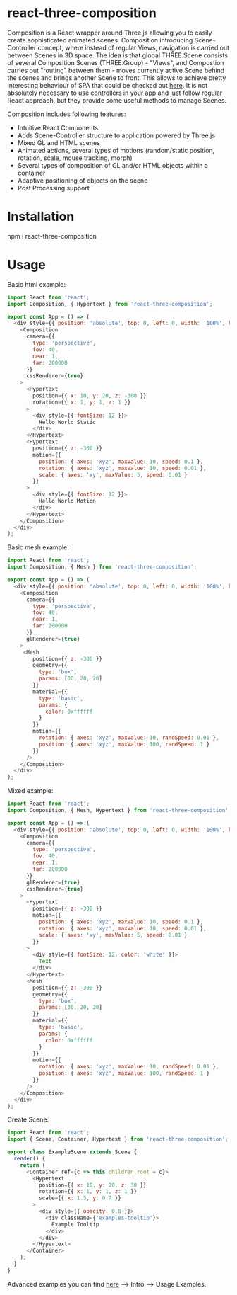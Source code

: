 # react-three-composition
Composition is a React wrapper around Three.js allowing you to easily create sophisticated animated scenes.
Composition introducing Scene-Controller concept, where instead of regular Views, navigation is carried out between Scenes in 3D space.
The idea is that global THREE.Scene consists of several Composition Scenes (THREE.Group) - "Views", and Compostion carries out "routing" between them -
moves currently active Scene behind the scenes and brings another Scene to front.
This allows to achieve pretty interesting behaviour of SPA that could be checked out <a href="http://skomorox.herokuapp.com">here</a>.
It is not absolutely necessary to use controllers in your app and just follow regular React approach, but they provide some useful methods to manage Scenes.

Composition includes following features:
- Intuitive React Components
- Adds Scene-Controller structure to application powered by Three.js
- Mixed GL and HTML scenes
- Animated actions, several types of motions (random/static position, rotation, scale, mouse tracking, morph)
- Several types of composition of GL and/or HTML objects within a container
- Adaptive positioning of objects on the scene
- Post Processing support

# Installation
npm i react-three-composition

# Usage

Basic html example:
```javascript
import React from 'react';
import Composition, { Hypertext } from 'react-three-composition';

export const App = () => (
  <div style={{ position: 'absolute', top: 0, left: 0, width: '100%', height: '100%' }}>
    <Composition
      camera={{
        type: 'perspective',
        fov: 40,
        near: 1,
        far: 200000
      }}
      cssRenderer={true}
    >
      <Hypertext
        position={{ x: 10, y: 20, z: -300 }}
        rotation={{ x: 1, y: 1, z: 1 }}
      >
        <div style={{ fontSize: 12 }}>
          Hello World Static
        </div>
      </Hypertext>
      <Hypertext
        position={{ z: -300 }}
        motion={{
          position: { axes: 'xyz', maxValue: 10, speed: 0.1 },
          rotation: { axes: 'xyz', maxValue: 10, speed: 0.01 },
          scale: { axes: 'xy', maxValue: 5, speed: 0.01 }
        }}
      >
        <div style={{ fontSize: 12 }}>
          Hello World Motion
        </div>
      </Hypertext>
    </Composition>
  </div>
);
```

Basic mesh example:
```javascript
import React from 'react';
import Composition, { Mesh } from 'react-three-composition';

export const App = () => (
  <div style={{ position: 'absolute', top: 0, left: 0, width: '100%', height: '100%' }}>
    <Composition
      camera={{
        type: 'perspective',
        fov: 40,
        near: 1,
        far: 200000
      }}
      glRenderer={true}
    >
     <Mesh
        position={{ z: -300 }}
        geometry={{
          type: 'box',
          params: [30, 20, 20]
        }}
        material={{
          type: 'basic',
          params: {
            color: 0xffffff
          }
        }}
        motion={{
          rotation: { axes: 'xyz', maxValue: 10, randSpeed: 0.01 },
          position: { axes: 'xyz', maxValue: 100, randSpeed: 1 }
        }}
      />
    </Composition>
  </div>
);
```

Mixed example:
```javascript
import React from 'react';
import Composition, { Mesh, Hypertext } from 'react-three-composition';

export const App = () => (
  <div style={{ position: 'absolute', top: 0, left: 0, width: '100%', height: '100%' }}>
    <Composition
      camera={{
        type: 'perspective',
        fov: 40,
        near: 1,
        far: 200000
      }}
      glRenderer={true}
      cssRenderer={true}
    >
      <Hypertext
        position={{ z: -300 }}
        motion={{
          position: { axes: 'xyz', maxValue: 10, speed: 0.1 },
          rotation: { axes: 'xyz', maxValue: 10, speed: 0.01 },
          scale: { axes: 'xy', maxValue: 5, speed: 0.01 }
        }}
      >
        <div style={{ fontSize: 12, color: 'white' }}>
          Text
        </div>
      </Hypertext>
      <Mesh
        position={{ z: -300 }}
        geometry={{
          type: 'box',
          params: [30, 20, 20]
        }}
        material={{
          type: 'basic',
          params: {
            color: 0xffffff
          }
        }}
        motion={{
          rotation: { axes: 'xyz', maxValue: 10, randSpeed: 0.01 },
          position: { axes: 'xyz', maxValue: 100, randSpeed: 1 }
        }}
      />
    </Composition>
  </div>
);
```

Create Scene:
```javascript
import React from 'react';
import { Scene, Container, Hypertext } from 'react-three-composition';

export class ExampleScene extends Scene {
  render() {
    return (
      <Container ref={c => this.children.root = c}>
        <Hypertext
          position={{ x: 10, y: 20, z: 30 }}
          rotation={{ x: 1, y: 1, z: 1 }}
          scale={{ x: 1.5, y: 0.7 }}
        >
          <div style={{ opacity: 0.8 }}>
            <div className={'examples-tooltip'}>
              Example Tooltip
            </div>
          </div>
        </Hypertext>
      </Container>
    );
  }
}
```

Advanced examples you can find <a href="http://skomorox.herokuapp.com">here</a> --> Intro --> Usage Examples.
